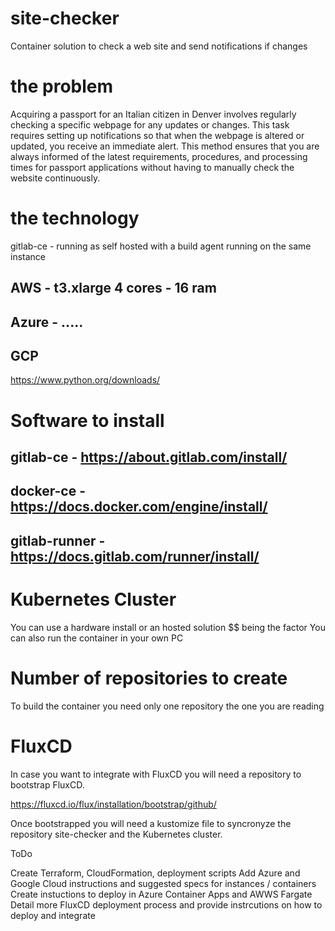 # site-checker
Container solution to check a web site and send notifications if changes

# the problem

Acquiring a passport for an Italian citizen in Denver involves regularly checking a specific webpage for any updates or changes. This task requires setting up notifications so that when the webpage is altered or updated, you receive an immediate alert. This method ensures that you are always informed of the latest requirements, procedures, and processing times for passport applications without having to manually check the website continuously.

# the technology

gitlab-ce - running as self hosted with a build agent running on the same instance 

## AWS - t3.xlarge  4 cores - 16 ram 
## Azure - .....
## GCP

https://www.python.org/downloads/


# Software to install

## gitlab-ce  -     https://about.gitlab.com/install/
## docker-ce   -    https://docs.docker.com/engine/install/
## gitlab-runner   -   https://docs.gitlab.com/runner/install/

# Kubernetes Cluster 

You can use a hardware install or an hosted solution $$ being the factor
You can also run the container in your own PC


# Number of repositories to create

To build the container you need only one repository the one you are reading


# FluxCD

In case you want to integrate with FluxCD you will need a repository to bootstrap FluxCD.

https://fluxcd.io/flux/installation/bootstrap/github/

Once bootstrapped you will need a kustomize file to syncronyze the repository site-checker and the Kubernetes cluster.


ToDo

Create Terraform, CloudFormation, deployment scripts 
Add Azure and Google Cloud instructions and suggested specs for instances / containers
Create instuctions to deploy in Azure Container Apps and AWWS Fargate
Detail more FluxCD deployment process and provide instrcutions on how to deploy and integrate
